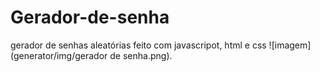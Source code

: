 # Gerador-de-senha
gerador de senhas aleatórias feito com javascripot, html e css
![imagem](generator/img/gerador de senha.png).
